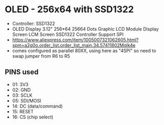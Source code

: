 # OLED - 256x64 with SSD1322

- Controller: SSD1322
- OLED Display 3.12" 256*64 25664 Dots Graphic LCD Module Display Screen LCM Screen SSD1322 Controller Support SPI
- https://www.aliexpress.com/item/1005007321062605.html?spm=a2g0o.order_list.order_list_main.34.57411802Mqlk4e
- comes configured as parallel 80XX, using here as "4SPI" so need to swap jumper from R6 to R5

## PINS used

- 01: 3V3
- 02: GND
- 03: SCLK
- 05: SDI/MOSI
- 14: DC (data/command)
- 15: RESET
- 16: CS (chip select)
